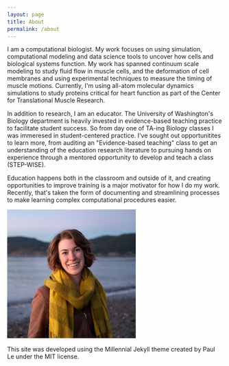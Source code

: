```yaml
---
layout: page
title: About
permalink: /about
---
```

I am a computational biologist. My work focuses on using simulation, computational modeling and data science tools to uncover how cells and biological systems function. My work has spanned continuum scale modeling to study fluid flow in muscle cells, and the deformation of cell membranes and using experimental techniques to measure the timing of muscle motions. Currently, I'm using all-atom molecular dynamics simulations to study proteins critical for heart function as part of the Center for Translational Muscle Research.

In addition to research, I am an educator. The University of Washington's Biology department is heavily invested in evidence-based teaching practice to facilitate student success. So from day one of TA-ing Biology classes I was immeresed in student-centered practice. I've sought out opportunitites to learn more, from auditing an "Evidence-based teaching" class to get an understanding of the education research literature to pursuing hands on experience through a mentored opportunity to develop and teach a class (STEP-WISE).

Education happens both in the classroom and outside of it, and creating opportunities to improve training is a major motivator for how I do my work. Recently, that's taken the form of documenting and streamlining processes to make learning complex computational procedures easier.

<img src="assets/img/ProfessionalHeadShot.jpg" height="300" width="300" alt="Photo of the author.">

This site was developed using the Millennial Jekyll theme created by Paul Le under the MIT license.
